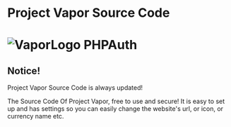 # Project Vapor Source Code
![VaporLogo](https://github.com/FlarfGithub/Project-Vapor-Source-Code/blob/main/img/logo.png?raw=true)
PHPAuth
=======

Notice!
---------------
Project Vapor Source Code is always updated!

The Source Code Of Project Vapor, free to use and secure!
It is easy to set up and has settings so you can easily change the website's url, or icon, or currency name etc.
